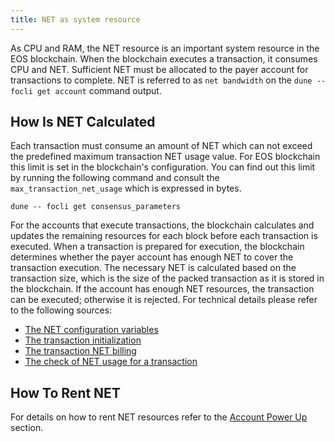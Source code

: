 ```yaml
---
title: NET as system resource
---
```


As CPU and RAM, the NET resource is an important system resource in the EOS blockchain. When the blockchain executes a transaction, it consumes CPU and NET. Sufficient NET must be allocated to the payer account for transactions to complete. NET is referred to as `net bandwidth` on the `dune -- focli get account` command output.

## How Is NET Calculated

Each transaction must consume an amount of NET which can not exceed the predefined maximum transaction NET usage value. For EOS blockchain this limit is set in the blockchain's configuration. You can find out this limit by running the following command and consult the `max_transaction_net_usage` which is expressed in bytes.

```shell
dune -- focli get consensus_parameters
```

For the accounts that execute transactions, the blockchain calculates and updates the remaining resources for each block before each transaction is executed. When a transaction is prepared for execution, the blockchain determines whether the payer account has enough NET to cover the transaction execution. The necessary NET is calculated based on the transaction size, which is the size of the packed transaction as it is stored in the blockchain. If the account has enough NET resources, the transaction can be executed; otherwise it is rejected. For technical details please refer to the following sources:

* [The NET configuration variables](https://github.com/fullon-labs/fullon/blob/main/libraries/chain/include/eosio/chain/config.hpp#L60-L67)
* [The transaction initialization](https://github.com/fullon-labs/fullon/blob/main/libraries/chain/controller.cpp#L3012)
* [The transaction NET billing](https://github.com/fullon-labs/fullon/blob/main/libraries/chain/controller.cpp#L3030)
* [The check of NET usage for a transaction](https://github.com/fullon-labs/fullon/blob/main/libraries/chain/transaction_context.cpp#L416)

## How To Rent NET

For details on how to rent NET resources refer to the [Account Power Up](./07_powerup_model.md#power-up-your-account) section.

